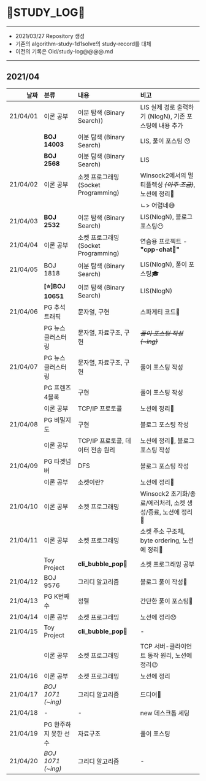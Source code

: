 # 📜STUDY_LOG📜
---
- 2021/03/27 Repository 생성
- 기존의 algorithm-study-1d1solve의 study-record를 대체
- 이전의 기록은 Old/study-log@@@@.md
---

## 2021/04

<div markdown="1">

|날짜|분류|내용|비고|
|----:|:----|:----|:----|
|21/04/01|이론 공부 | 이분 탐색 (Binary Search)) | LIS 실제 경로 출력하기 (NlogN), 기존 포스팅에 내용 추가|
||**BOJ 14003**| 이분 탐색 (Binary Search) | LIS, 풀이 포스팅 😯|
||**BOJ 2568**| 이분 탐색 (Binary Search) | LIS |
|21/04/02|이론 공부 | 소켓 프로그래밍 (Socket Programming) | Winsock2에서의 멀티플렉싱 <i>~~(아주 조금)~~</i>, 노션에 정리📃 |
||||ㄴ> 어렵네😅|
|21/04/03|**BOJ 2532**| 이분 탐색 (Binary Search) | LIS(NlogN), 블로그 포스팅😶 |
|21/04/04|이론 공부| 소켓 프로그래밍 (Socket Programming) | 연습용 프로젝트 - **"cpp-chat💬"** |
|21/04/05|BOJ 1818| 이분 탐색 (Binary Search) | LIS(NlogN), 풀이 포스팅🎓 |
||**[⭐]BOJ 10651**| 이분 탐색 (Binary Search) | LIS(NlogN) |
|21/04/06|PG 추석 트래픽| 문자열, 구현 | 스파게티 코드🍝 |
||PG 뉴스 클러스터링| 문자열, 자료구조, 구현 | <i>~~풀이 포스팅 작성(~ing)~~</i>  |
|21/04/07|PG 뉴스 클러스터링| 문자열, 자료구조, 구현 | 풀이 포스팅 작성 |
||PG 프렌즈4블록| 구현 | 풀이 포스팅 작성 |
||이론 공부| TCP/IP 프로토콜 | 노션에 정리📑 |
|21/04/08|PG 비밀지도| 구현 | 블로그 포스팅 작성 |
||이론 공부| TCP/IP 프로토콜, 데이터 전송 원리 | 노션에 정리📑, 블로그 포스팅 작성 |
|21/04/09|PG 타겟넘버| DFS | 블로그 포스팅 작성 |
||이론 공부| 소켓이란? | 노션에 정리📑|
|21/04/10|이론 공부| 소켓 프로그래밍 | Winsock2 초기화/종료/에러처리, 소켓 생성/종료, 노션에 정리📃 |
|21/04/11|이론 공부| 소켓 프로그래밍 | 소켓 주소 구조체, byte ordering, 노션에 정리📃 |
||Toy Project|**cli_bubble_pop🎈**| 소켓 프로그래밍 공부 |
|21/04/12|BOJ 9576| 그리디 알고리즘 | 블로그 풀이 작성🎤 |
|21/04/13|PG K번째 수| 정렬 | 간단한 풀이 포스팅🚖 |
|21/04/14|이론 공부| 소켓 프로그래밍 | 노션에 정리😞 |
|21/04/15|Toy Project|**cli_bubble_pop🎈** | - |
||이론 공부| 소켓 프로그래밍 | TCP 서버-클라이언트 동작 원리, 노션에 정리😉 |
|21/04/16|이론 공부| 소켓 프로그래밍 | 노션에 정리 |
|21/04/17|*BOJ 1071 (~ing)*| 그리디 알고리즘 | 드디어🎈 |
|21/04/18| - | - | new 데스크톱 세팅 |
|21/04/19|PG 완주하지 못한 선수| 자료구조 | 풀이 포스팅 |
|21/04/20|*BOJ 1071 (~ing)*| 그리디 알고리즘 | - |
